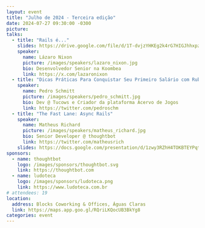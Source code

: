 ```yaml
---
layout: event
title: "Julho de 2024 - Terceira edição"
date: 2024-07-27 09:30:00 -0300
picture:
talks:
  - title: "Rails é..."
    slides: https://drive.google.com/file/d/1T-dvjzYHKEg2k4rG7HIGJhhxpzoRAD3q/view?usp=sharing
    speaker:
      name: Lázaro Nixon
      picture: /images/speakers/lazaro_nixon.jpg
      bio: Desenvolvedor Senior na Koombea
      link: https://x.com/lazaronixon
  - title: "Dicas Práticas Para Conquistar Seu Primeiro Salário com Ruby"
    speaker:
      name: Pedro Schmitt
      picture: /images/speakers/pedro_schmitt.jpg
      bio: Dev @ Tucows e Criador da plataforma Acervo de Jogos
      link: https://twitter.com/pedroschm
  - title: "The Fast Lane: Async Rails"
    speaker:
      name: Matheus Richard
      picture: /images/speakers/matheus_richard.jpg
      bio: Senior Developer @ thoughtbot
      link: https://twitter.com/matheusrich
    slides: https://docs.google.com/presentation/d/1zwy3RZhH4TOKBTEYPqtaK2Bl_d8bcIc9VhKr9t9lasw/edit?usp=sharing
sponsors:
  - name: thoughtbot
    logo: /images/sponsors/thoughtbot.svg
    link: https://thoughtbot.com
  - name: ludoteca
    logo: /images/sponsors/ludoteca.png
    link: https://www.ludoteca.com.br
# attendees: 19
location:
  address: Blocks Coworking & Offices, Águas Claras
  link: https://maps.app.goo.gl/RQriLKQocUB3BkYg8
categories: event
---
```

